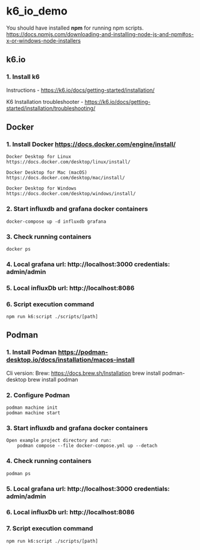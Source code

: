 # k6_io_demo
You should have installed **npm** for running npm scripts. https://docs.npmjs.com/downloading-and-installing-node-js-and-npm#os-x-or-windows-node-installers 

## k6.io
### 1. Install k6
Instructions - https://k6.io/docs/getting-started/installation/

K6 Installation troubleshooter - https://k6.io/docs/getting-started/installation/troubleshooting/

## Docker
### 1. Install Docker https://docs.docker.com/engine/install/

    Docker Desktop for Linux https://docs.docker.com/desktop/linux/install/

    Docker Desktop for Mac (macOS)	https://docs.docker.com/desktop/mac/install/

    Docker Desktop for Windows https://docs.docker.com/desktop/windows/install/

### 2. Start influxdb and grafana docker containers
    docker-compose up -d influxdb grafana
### 3. Check running containers
    docker ps
### 4. Local grafana url: http://localhost:3000 credentials: admin/admin
### 5. Local influxDb url: http://localhost:8086
### 6. Script execution command
    npm run k6:script ./scripts/[path]

## Podman
### 1. Install Podman https://podman-desktop.io/docs/installation/macos-install
Cli version:
    Brew: https://docs.brew.sh/Installation
    brew install podman-desktop
    brew install podman
### 2. Configure Podman
    podman machine init
    podman machine start
### 3. Start influxdb and grafana docker containers
    Open example project directory and run:
        podman compose --file docker-compose.yml up --detach
### 4. Check running containers
    podman ps
### 5. Local grafana url: http://localhost:3000 credentials: admin/admin
### 6. Local influxDb url: http://localhost:8086
### 7. Script execution command
    npm run k6:script ./scripts/[path]



